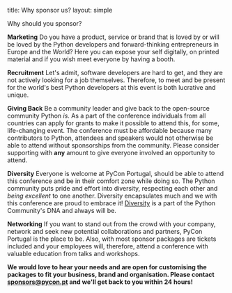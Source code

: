 title: Why sponsor us?
layout: simple

Why should you sponsor?

**Marketing** Do you have a product, service or brand that is loved by or will be loved by the Python developers and forward-thinking entrepreneurs in Europe and the World? Here you can expose your self digitally, on printed material and if you wish meet everyone by having a booth.

**Recruitment** Let's admit, software developers are hard to get, and they are not actively looking for a job themselves. Therefore, to meet and be present for the world's best Python developers at this event is both lucrative and unique.

**Giving Back** Be a community leader and give back to the open-source community Python _is_. As a part of the conference individuals from all countries can apply for grants to make it possible to attend this, for some, life-changing event. The conference must be affordable because many contributors to Python, attendees and speakers would not otherwise be able to attend without sponsorships from the community. Please consider supporting with **any** amount to give everyone involved an opportunity to attend.

**Diversity** Everyone is welcome at PyCon Portugal, should be able to attend this conference and be in their comfort zone while doing so. The Python community puts pride and effort into diversity, respecting each other and *being excellent* to one another. Diversity encapsulates much and we with this conference are proud to embrace it! [Diversity](https://www.python.org/community/diversity/) is a part of the Python Community's DNA and always will be.

**Networking** If you want to stand out from the crowd with your company, network and seek new potential collaborations and partners, PyCon Portugal is the place to be. Also, with most sponsor packages are tickets included and your employees will, therefore, attend a conference with valuable education from talks and workshops.

<!-- 
See detailed descriptions and custom opportunities in our Sponsorships Brochure:

[<center><button class="btn">Discover the Sponsorship Brochure (PDF)</button></center>](/static/docs/djc-sponsorship-brochure.pdf){:target="_blank"}
-->

**We would love to hear your needs and are open for customising the packages to fit your business, brand and organisation. Please contact [sponsors@pycon.pt](mailto:sponsors@pycon.pt) and we'll get back to you within 24 hours!**
